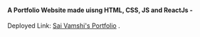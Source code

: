 #### A Portfolio Website made uisng HTML, CSS, JS and ReactJs - ####
Deployed Link: [Sai Vamshi's Portfolio](https://saivamshik.github.io/home/) .
